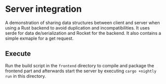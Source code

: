 # Server integration

A demonstration of sharing data structures between client and server when
using a Rust backend to avoid duplication and incompatibilities. It uses
serde for data de/serialization and Rocket for the backend. It also contains
a simple exmaple for a get request.

## Execute

Run the build script in the `frontend` directory to compile and package the
frontend part and afterwards start the server by executing `cargo +nightly run`
in this directory.
